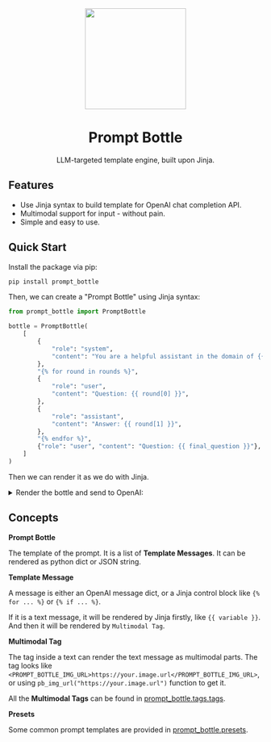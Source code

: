 <div align="center">

<img src="https://github.com/user-attachments/assets/a3145acc-ae14-4b5a-b6e5-0e11ef488450" width=200>

# Prompt Bottle

LLM-targeted template engine, built upon Jinja.

</div>

## Features

- Use Jinja syntax to build template for OpenAI chat completion API.
- Multimodal support for input - without pain.
- Simple and easy to use.

## Quick Start

Install the package via pip:

```bash
pip install prompt_bottle
```

Then, we can create a "Prompt Bottle" using Jinja syntax:

```python
from prompt_bottle import PromptBottle

bottle = PromptBottle(
    [
        {
            "role": "system",
            "content": "You are a helpful assistant in the domain of {{ domain }}",
        },
        "{% for round in rounds %}",
        {
            "role": "user",
            "content": "Question: {{ round[0] }}",
        },
        {
            "role": "assistant",
            "content": "Answer: {{ round[1] }}",
        },
        "{% endfor %}",
        {"role": "user", "content": "Question: {{ final_question }}"},
    ]
)
```

Then we can render it as we do with Jinja.

<details>
<summary>Render the bottle and send to OpenAI:</summary>

```python
from prompt_bottle import pb_img_url

prompt = bottle.render(
    domain="math",
    rounds=[
        ("1+1", "2"),
        (
            f"What is this picture? {pb_img_url('https://upload.wikimedia.org/wikipedia/en/a/a9/Example.jpg')}",
            "This is an example image by Wikipedia",
        ),
    ],
    final_question="8*8",
)

from rich import print  # pip install rich

print(prompt)
```

<details>
<summary>It prints the rendered prompt:</summary>

```python
[
    {
        'content': [{'text': 'You are a helpful assistant in the domain of math', 'type': 'text'}],
        'role': 'system'
    },
    {'content': [{'text': 'Question: 1+1', 'type': 'text'}], 'role': 'user'},
    {'role': 'assistant', 'content': [{'text': 'Answer: 2', 'type': 'text'}]},
    {
        'content': [
            {'text': 'Question: What is this picture? ', 'type': 'text'},
            {
                'image_url': {'url': 'https://upload.wikimedia.org/wikipedia/en/a/a9/Example.jpg'},
                'type': 'image_url'
            }
        ],
        'role': 'user'
    },
    {
        'role': 'assistant',
        'content': [{'text': 'Answer: This is an example image by Wikipedia', 'type': 'text'}]
    },
    {'content': [{'text': 'Question: 8*8', 'type': 'text'}], 'role': 'user'}
]
```
</details>

Finally, we can send the prompt to OpenAI:

```python
from openai import OpenAI

client = OpenAI()

response = client.chat.completions.create(
    model="gpt-4o-mini",
    messages=prompt,
)

print(response.choices[0].message.content)
```

The response is:

```
Answer: 64
```

</details>


## Concepts

**Prompt Bottle**

The template of the prompt. It is a list of **Template Messages**. It can be rendered as python dict or JSON string.

**Template Message**

A message is either an OpenAI message dict, or a Jinja control block like `{% for ... %}` or `{% if ... %}`. 

If it is a text message, it will be rendered by Jinja firstly, like `{{ variable }}`. And then it will be rendered by `Multimodal Tag`.

**Multimodal Tag**

The tag inside a text can render the text message as multimodal parts. The tag looks like `<PROMPT_BOTTLE_IMG_URL>https://your.image.url</PROMPT_BOTTLE_IMG_URL>`, or using `pb_img_url("https://your.image.url")` function to get it.

All the **Multimodal Tags** can be found in [prompt_bottle.tags.tags](./src/prompt_bottle/tags/tags.py).

**Presets**

Some common prompt templates are provided in [prompt_bottle.presets](./src/prompt_bottle/presets).
